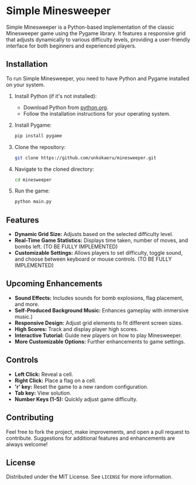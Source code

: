 # Simple Minesweeper

Simple Minesweeper is a Python-based implementation of the classic Minesweeper game using the Pygame library. It features a responsive grid that adjusts dynamically to various difficulty levels, providing a user-friendly interface for both beginners and experienced players.

## Installation

To run Simple Minesweeper, you need to have Python and Pygame installed on your system.

1. Install Python (if it's not installed):
   - Download Python from [python.org](https://www.python.org/downloads/).
   - Follow the installation instructions for your operating system.

2. Install Pygame:
   ```bash
   pip install pygame
   ```

3. Clone the repository:
   ```bash
   git clone https://github.com/unkokaeru/minesweeper.git
   ```

4. Navigate to the cloned directory:
   ```bash
   cd minesweeper
   ```

5. Run the game:
   ```bash
   python main.py
   ```

## Features

- **Dynamic Grid Size:** Adjusts based on the selected difficulty level.
- **Real-Time Game Statistics:** Displays time taken, number of moves, and bombs left. (TO BE FULLY IMPLEMENTED)
- **Customizable Settings:** Allows players to set difficulty, toggle sound, and choose between keyboard or mouse controls. (TO BE FULLY IMPLEMENTED)

## Upcoming Enhancements

- **Sound Effects:** Includes sounds for bomb explosions, flag placement, and more.
- **Self-Produced Background Music:** Enhances gameplay with immersive music.)
- **Responsive Design:** Adjust grid elements to fit different screen sizes.
- **High Scores:** Track and display player high scores.
- **Interactive Tutorial:** Guide new players on how to play Minesweeper.
- **More Customizable Options:** Further enhancements to game settings.

## Controls

- **Left Click:** Reveal a cell.
- **Right Click:** Place a flag on a cell.
- **'r' key:** Reset the game to a new random configuration.
- **Tab key:** View solution.
- **Number Keys (1-5):** Quickly adjust game difficulty.

## Contributing

Feel free to fork the project, make improvements, and open a pull request to contribute. Suggestions for additional features and enhancements are always welcome!

## License

Distributed under the MIT License. See `LICENSE` for more information.